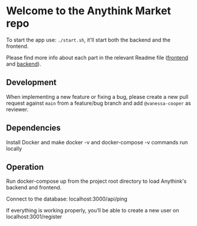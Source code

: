 # Welcome to the Anythink Market repo

To start the app use: `./start.sh`, it'll start both the backend and the frontend.

Please find more info about each part in the relevant Readme file ([frontend](frontend/readme.md) and [backend](backend/README.md)).

## Development

When implementing a new feature or fixing a bug, please create a new pull request against `main` from a feature/bug branch and add `@vanessa-cooper` as reviewer.

## Dependencies

Install Docker and make docker -v and docker-compose -v commands run locally

## Operation

Run docker-compose up from the project root directory to load Anythink's backend and frontend.

Connect to the database: localhost:3000/api/ping

If everything is working properly, you’ll be able to create a new user on localhost:3001/register


